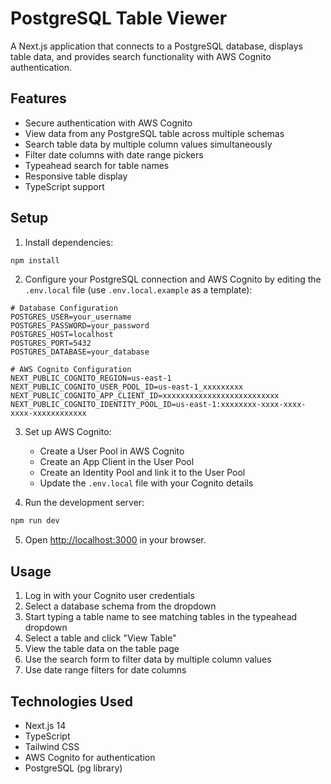 # PostgreSQL Table Viewer

A Next.js application that connects to a PostgreSQL database, displays table data, and provides search functionality with AWS Cognito authentication.

## Features

- Secure authentication with AWS Cognito
- View data from any PostgreSQL table across multiple schemas
- Search table data by multiple column values simultaneously
- Filter date columns with date range pickers
- Typeahead search for table names
- Responsive table display
- TypeScript support

## Setup

1. Install dependencies:

```bash
npm install
```

2. Configure your PostgreSQL connection and AWS Cognito by editing the `.env.local` file (use `.env.local.example` as a template):

```
# Database Configuration
POSTGRES_USER=your_username
POSTGRES_PASSWORD=your_password
POSTGRES_HOST=localhost
POSTGRES_PORT=5432
POSTGRES_DATABASE=your_database

# AWS Cognito Configuration
NEXT_PUBLIC_COGNITO_REGION=us-east-1
NEXT_PUBLIC_COGNITO_USER_POOL_ID=us-east-1_xxxxxxxxx
NEXT_PUBLIC_COGNITO_APP_CLIENT_ID=xxxxxxxxxxxxxxxxxxxxxxxxxx
NEXT_PUBLIC_COGNITO_IDENTITY_POOL_ID=us-east-1:xxxxxxxx-xxxx-xxxx-xxxx-xxxxxxxxxxxx
```

3. Set up AWS Cognito:
   - Create a User Pool in AWS Cognito
   - Create an App Client in the User Pool
   - Create an Identity Pool and link it to the User Pool
   - Update the `.env.local` file with your Cognito details

4. Run the development server:

```bash
npm run dev
```

5. Open [http://localhost:3000](http://localhost:3000) in your browser.

## Usage

1. Log in with your Cognito user credentials
2. Select a database schema from the dropdown
3. Start typing a table name to see matching tables in the typeahead dropdown
4. Select a table and click "View Table"
5. View the table data on the table page
6. Use the search form to filter data by multiple column values
7. Use date range filters for date columns

## Technologies Used

- Next.js 14
- TypeScript
- Tailwind CSS
- AWS Cognito for authentication
- PostgreSQL (pg library)